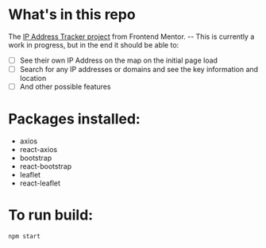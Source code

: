 # What's in this repo #
The [IP Address Tracker project](https://www.frontendmentor.io/challenges/ip-address-tracker-I8-0yYAH0) from Frontend Mentor. --
This is currently a work in progress, but in the end it should be able to:
- [ ] See their own IP Address on the map on the initial page load
- [ ] Search for any IP addresses or domains and see the key information and location
- [ ] And other possible features

# Packages installed: #
* axios
* react-axios
* bootstrap
* react-bootstrap
* leaflet
* react-leaflet

# To run build: #
`npm start`